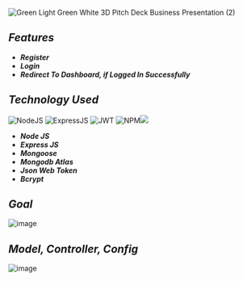 ![Green Light Green White 3D Pitch Deck Business Presentation (2)](https://user-images.githubusercontent.com/91872149/204490147-ecbd81a8-9166-49bf-9d3c-42bf534d1206.png)

## _Features_
- _<b>Register</b>_
- _<b>Login</b>_
- _<b>Redirect To Dashboard, if Logged In Successfully</b>_

## _Technology Used_
<img alt="NodeJS" src="https://img.shields.io/badge/node.js-6DA55F?style=for-the-badge&logo=node.js&logoColor=white" /> <img alt="ExpressJS" src="https://img.shields.io/badge/express.js-%23404d59.svg?style=for-the-badge&logo=express&logoColor=%2361DAFB" />
<img alt="JWT" src="https://img.shields.io/badge/JWT-black?style=for-the-badge&logo=JSON%20web%20tokens" /> <img alt="NPM" src="https://img.shields.io/badge/NPM-%23000000.svg?style=for-the-badge&logo=npm&logoColor=white" /><img src="https://img.shields.io/badge/MongoDB Atlas-%234ea94b.svg?style=for-the-badge&logo=mongodb&logoColor=white" />
- _<b>Node JS</b>_  
- _<b>Express JS</b>_
- _<b>Mongoose</b>_
- _<b>Mongodb Atlas</b>_
- _<b>Json Web Token</b>_
- _<b>Bcrypt</b>_


## _Goal_
![image](https://user-images.githubusercontent.com/91872149/203979924-76514e4f-877c-468a-ace5-5b1bb57b18c4.png)

## _Model, Controller, Config_
![image](https://user-images.githubusercontent.com/91872149/203983581-2b3ccb80-2386-4e17-bbc9-5919fb38b44f.png)


